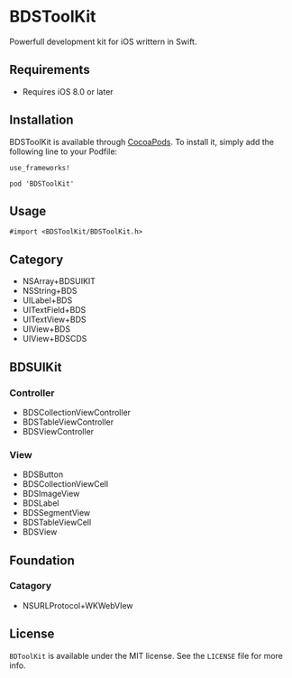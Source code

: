 # BDSToolKit

Powerfull development kit for iOS writtern in Swift.

## Requirements

* Requires iOS 8.0 or later

## Installation

BDSToolKit is available through [CocoaPods](https://cocoapods.org/pods/BDSToolKit). To install it, simply add the following line to your Podfile:

```
use_frameworks!

pod 'BDSToolKit'
```

## Usage

```
#import <BDSToolKit/BDSToolKit.h>
```

## Category

* NSArray+BDSUIKIT
* NSString+BDS
* UILabel+BDS
* UITextField+BDS
* UITextView+BDS
* UIView+BDS
* UIView+BDSCDS

## BDSUIKit

### Controller

* BDSCollectionViewController
* BDSTableViewController
* BDSViewController

### View

* BDSButton
* BDSCollectionViewCell
* BDSImageView
* BDSLabel
* BDSSegmentView
* BDSTableViewCell
* BDSView

## Foundation

### Catagory

* NSURLProtocol+WKWebVIew

## License

`BDToolKit` is available under the MIT license. See the `LICENSE` file for more info.
